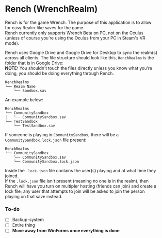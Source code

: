 # Rench (WrenchRealm)

Rench is for the game Wrench. The purpose of this application is to allow for easy Realm-like saves for the game. \
Rench currently only supports Wrench Beta on PC, not on the Oculus (unless of course you're using the Oculus from your PC in Steam's VR mode).

Rench uses Google Drive and Google Drive for Desktop to sync the realm(s) across all clients. The file structure should look like this, `RenchRealms` is the folder that is in Google Drive: \
**NOTE:** You shouldn't touch the files directly unless you know what you're doing, you should be doing everything through Rench.
```
RenchRealms
└── Realm Name
    └── Sandbox.sav
```

An example below:
```
RenchRealms
└── CommunitySandbox
│   └── CommunitySandbox.sav
└── TestSandbox
    └── TestSandbox.sav
```

If someone is playing in `CommunitySandbox`, there will be a `CommunitySandbox.lock.json` file present:
```
RenchRealms
└── CommunitySandbox
    └── CommunitySandbox.sav
    └── CommunitySandbox.lock.json
```
Inside the `.lock.json` file contains the user(s) playing and at what time they joined. \
If the `.lock.json` file isn't present (meaning no one is in the realm), then Rench will have you turn on multipler hosting (friends can join) and create a lock file; any user that attempts to join will be asked to join the person playing on that save instead.

### To-do
- [ ] Backup-system
- [ ] Entire thing
- [ ] **Move away from WinForms once everything is done**
